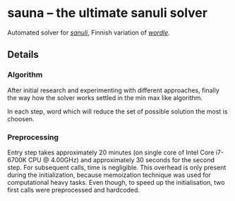 sauna – the ultimate sanuli solver
==================================

Automated solver for [_sanuli_](https://sanuli.fi), Finnish variation of [_wordle_](https://en.wikipedia.org/wiki/Wordle).


## Details


### Algorithm

After initial research and experimenting with different approaches, finally the way how the solver works settled in the min max like algorithm.

In each step, word which will reduce the set of possible solution the most is choosen.


### Preprocessing

Entry step takes approximately 20 minutes (on single core of Intel Core i7-6700K CPU @ 4.00GHz) and approximately 30 seconds for the second step. For subsequent calls, time is negligible. This overhead is only present during the initialization, because memoization technique was used for computational heavy tasks. Even though, to speed up the initialisation, two first calls were preprocessed and hardcoded.
